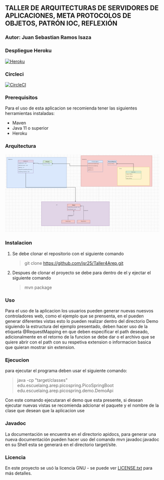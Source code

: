 ## TALLER DE ARQUITECTURAS DE SERVIDORES DE APLICACIONES, META PROTOCOLOS DE OBJETOS, PATRÓN IOC, REFLEXIÓN

### Autor: Juan Sebastian Ramos Isaza

### Despliegue Heroku
[![Heroku](https://www.herokucdn.com/deploy/button.png)](https://infinite-bastion-95846.herokuapp.com/)

### Circleci
[![CircleCI](https://circleci.com/gh/jsr25/Taller2Arep.svg?style=svg)](https://app.circleci.com/pipelines/github/jsr25/Taller4Arep)

### Prerequisitos
Para el uso de esta aplicacion se recomienda tener las siguientes herramientas 
instaladas:

* Maven
* Java 11 o superior
* Heroku

### Arquitectura
![](./img/ArquitecturaLab4.PNG)

### Instalacion
1. Se debe clonar el repositorio con el siguiente comando
    > git clone https://github.com/jsr25/Taller4Arep.git
2. Despues de clonar el proyecto se debe para dentro de el y ejectar el siguiente comando
    > mvn package
### Uso
Para el uso de la aplicacion los usuarios pueden generar nuevas nuesvos controladores web, como el ejemplo que se prensenta, en el pueden generar diferentes vistas 
esto lo pueden realizar dentro del directorio Demo siguiendo la estructura del ejemplo presentado,
deben hacer uso de la etiqueta @RequestMapping en que deben especificar el path deseado, adicionalmente en el retorno de la funcion se debe dar o el archivo que se quiere abrir con el path con su 
respetiva extension o informacion basica que quieran mostrar sin extension.


### Ejecucion
para ejecutar el programa deben usar el siguiente comando:
> java -cp "target/classes" edu.escuelaing.arep.picospring.PicoSpringBoot edu.escuelaing.arep.picospring.demo.DemoApi

Con este comando ejecutaran el demo que esta presente, si desean ejecutar nuevas vistas se recomienda adcionar el paquete y el nombre 
de la clase que desean que la aplicacion use
### Javadoc
La documentación se encuentra en el directorio apidocs, para generar una nueva documentación
pueden hacer uso del comando mvn javadoc:javadoc en su Shell esta se generará en el directorio target/site.

### Licencia

En este proyecto se usó la licencia GNU - se puede ver [LICENSE.txt](LICENSE.txt) para más detalles.

